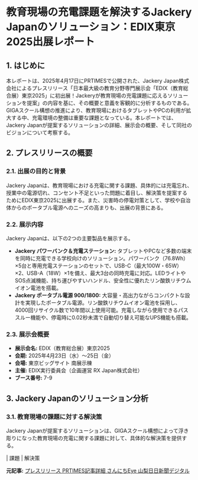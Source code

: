 # 教育現場の充電課題を解決するJackery Japanのソリューション：EDIX東京2025出展レポート

## 1. はじめに

本レポートは、2025年4月17日にPRTIMESで公開された、Jackery Japan株式会社によるプレスリリース「日本最大級の教育分野専門展示会「EDIX（教育総合展）東京2025」に初出展！Jackeryが教育現場の充電課題に応えるソリューションを提案」の内容を基に、その概要と意義を客観的に分析するものである。GIGAスクール構想の推進により、教育現場におけるタブレットやPCの利用が拡大する中、充電環境の整備は重要な課題となっている。本レポートでは、Jackery Japanが提案するソリューションの詳細、展示会の概要、そして同社のビジョンについて考察する。

## 2. プレスリリースの概要

### 2.1. 出展の目的と背景

Jackery Japanは、教育現場における充電に関する課題、具体的には充電忘れ、授業中の電源切れ、コンセント不足といった問題に着目し、解決策を提案するためにEDIX東京2025に出展する。また、災害時の停電対策として、学校や自治体からのポータブル電源へのニーズの高まりも、出展の背景にある。

### 2.2. 展示内容

Jackery Japanは、以下の2つの主要製品を展示する。

* **Jackery パワーバンク＆充電ステーション:** タブレットやPCなど多数の端末を同時に充電できる学校向けのソリューション。パワーバンク（76.8Wh）×5台と専用充電ステーションのセットで、USB-C（最大100W・65W）×2、USB-A（18W）×1を備え、最大3台の同時充電に対応。LEDライトやSOS点滅機能、持ち運びやすいハンドル、安全性に優れたリン酸鉄リチウムイオン電池を搭載。
* **Jackery ポータブル電源 900/1800:** 大容量・高出力ながらコンパクトな設計を実現したポータブル電源。リン酸鉄リチウムイオン電池を採用し、4000回リサイクル数で10年間以上使用可能。充電しながら使用できるパススルー機能や、停電時に0.02秒未満で自動切り替え可能なUPS機能も搭載。

### 2.3. 展示会概要

* **展示会名:** EDIX（教育総合展）東京2025
* **会期:** 2025年4月23日（水）～25日（金）
* **会場:** 東京ビッグサイト 南展示棟
* **主催:** EDIX実行委員会（企画運営 RX Japan株式会社）
* **ブース番号:** 7-9

## 3. Jackery Japanのソリューション分析

### 3.1. 教育現場の課題に対する解決策

Jackery Japanが提案するソリューションは、GIGAスクール構想によって浮き彫りになった教育現場の充電に関する課題に対して、具体的な解決策を提供する。

| 課題 | 解決策 

**元記事:** [プレスリリース PRTIMES記事詳細 さんにちEye 山梨日日新聞デジタル](https://www.sannichi.co.jp/prtimes/others/c39188_r263)